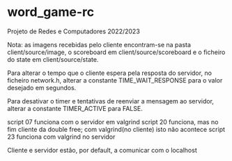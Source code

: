 # word_game-rc
Projeto de Redes e Computadores 2022/2023

Nota: as imagens recebidas pelo cliente encontram-se na pasta
client/source/image, o scoreboard em client/source/scoreboard
e o ficheiro do state em client/source/state.

Para alterar o tempo que o cliente espera pela resposta do servidor,
no ficheiro network.h, alterar a constante TIME_WAIT_RESPONSE para o
valor desejado em segundos.

Para desativar o timer e tentativas de reenviar a mensagem ao servidor,
alterar a constante TIMER_ACTIVE para FALSE.

script 07 funciona com o servidor em valgrind
script 20 funciona, mas no fim cliente da double free; com valgrind(no cliente)
isto não acontece
script 23 funciona com valgrind no servidor

Cliente e servidor estão, por default, a comunicar com o localhost
